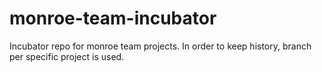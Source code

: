 monroe-team-incubator
=====================

Incubator repo for monroe team projects. In order to keep
history, branch per specific project is used.
